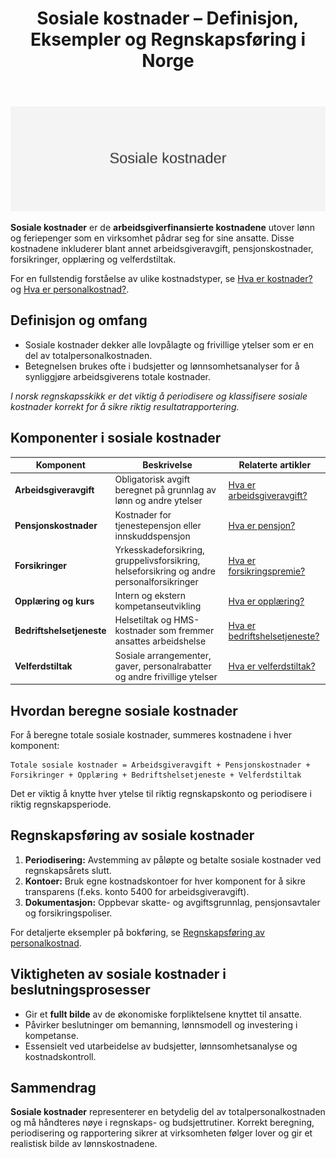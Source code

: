 ﻿---
title: "Sosiale kostnader – Definisjon, Eksempler og Regnskapsføring i Norge"
meta_title: "Sosiale kostnader “ Definisjon, Eksempler og Regnskapsføring i Norge"
meta_description: '![Illustrasjon som viser sosiale kostnader](sosiale-kostnader-image.svg)'
slug: sosiale-kostnader
type: blog
layout: pages/single
---

![Illustrasjon som viser sosiale kostnader](sosiale-kostnader-image.svg)

**Sosiale kostnader** er de **arbeidsgiverfinansierte kostnadene** utover lønn og feriepenger som en virksomhet pådrar seg for sine ansatte. Disse kostnadene inkluderer blant annet arbeidsgiveravgift, pensjonskostnader, forsikringer, opplæring og velferdstiltak.

For en fullstendig forståelse av ulike kostnadstyper, se [Hva er kostnader?](/blogs/regnskap/hva-er-kostnader "Hva er Kostnader i Regnskap? Komplett Guide til Kostnadstyper og Regnskapsføring") og [Hva er personalkostnad?](/blogs/regnskap/hva-er-personalkostnad "Hva er Personalkostnad? Komplett Guide til Lønn, Ytelser og Arbeidsgiveravgift").

## Definisjon og omfang

* Sosiale kostnader dekker alle lovpålagte og frivillige ytelser som er en del av totalpersonalkostnaden.
* Betegnelsen brukes ofte i budsjetter og lønnsomhetsanalyser for å synliggjøre arbeidsgiverens totale kostnader.

_I norsk regnskapsskikk er det viktig å periodisere og klassifisere sosiale kostnader korrekt for å sikre riktig resultatrapportering._

## Komponenter i sosiale kostnader

| Komponent               | Beskrivelse                                                                         | Relaterte artikler                                 |
|-------------------------|-------------------------------------------------------------------------------------|----------------------------------------------------|
| **Arbeidsgiveravgift**  | Obligatorisk avgift beregnet på grunnlag av lønn og andre ytelser                     | [Hva er arbeidsgiveravgift?](/blogs/regnskap/hva-er-arbeidsgiveravgift "Hva er Arbeidsgiveravgift? Satser, Beregning og Regnskapsføring") |
| **Pensjonskostnader**   | Kostnader for tjenestepensjon eller innskuddspensjon                                | [Hva er pensjon?](/blogs/regnskap/hva-er-pensjon "Hva er Pensjon? Komplett Guide til Norsk Pensjonssystem") |
| **Forsikringer**        | Yrkesskadeforsikring, gruppelivsforsikring, helseforsikring og andre personalforsikringer | [Hva er forsikringspremie?](/blogs/regnskap/forsikringspremie "Hva er Forsikringspremie? Komplett Guide til Regnskapsføring av Forsikringer") |
| **Opplæring og kurs**   | Intern og ekstern kompetanseutvikling                                               | [Hva er opplæring?](/blogs/regnskap/opplæring "Hva er Opplæring? Kompetanseutvikling i Bedrift og Regnskap") |
| **Bedriftshelsetjeneste**| Helsetiltak og HMS-kostnader som fremmer ansattes arbeidshelse                         | [Hva er bedriftshelsetjeneste?](/blogs/regnskap/bedriftshelsetjeneste "Hva er Bedriftshelsetjeneste? HMS og Regnskapsføring") |
| **Velferdstiltak**      | Sosiale arrangementer, gaver, personalrabatter og andre frivillige ytelser           | [Hva er velferdstiltak?](/blogs/regnskap/hva-er-velferdstiltak "Hva er Velferdstiltak? Gaver og Ytelser i Regnskap") |

## Hvordan beregne sosiale kostnader

For å beregne totale sosiale kostnader, summeres kostnadene i hver komponent:

```text
Totale sosiale kostnader = Arbeidsgiveravgift + Pensjonskostnader + Forsikringer + Opplæring + Bedriftshelsetjeneste + Velferdstiltak
```

Det er viktig å knytte hver ytelse til riktig regnskapskonto og periodisere i riktig regnskapsperiode.

## Regnskapsføring av sosiale kostnader

1. **Periodisering:** Avstemming av påløpte og betalte sosiale kostnader ved regnskapsårets slutt.
2. **Kontoer:** Bruk egne kostnadskontoer for hver komponent for å sikre transparens (f.eks. konto 5400 for arbeidsgiveravgift).
3. **Dokumentasjon:** Oppbevar skatte- og avgiftsgrunnlag, pensjonsavtaler og forsikringspoliser.

For detaljerte eksempler på bokføring, se [Regnskapsføring av personalkostnad](/blogs/regnskap/hva-er-personalkostnad "Hva er Personalkostnad? Komplett Guide til Lønn, Ytelser og Arbeidsgiveravgift").

## Viktigheten av sosiale kostnader i beslutningsprosesser

- Gir et **fullt bilde** av de økonomiske forpliktelsene knyttet til ansatte.
- Påvirker beslutninger om bemanning, lønnsmodell og investering i kompetanse.
- Essensielt ved utarbeidelse av budsjetter, lønnsomhetsanalyse og kostnadskontroll.

## Sammendrag

**Sosiale kostnader** representerer en betydelig del av totalpersonalkostnaden og må håndteres nøye i regnskaps- og budsjettrutiner. Korrekt beregning, periodisering og rapportering sikrer at virksomheten følger lover og gir et realistisk bilde av lønnskostnadene.










